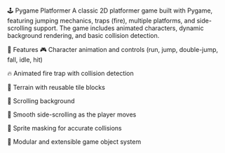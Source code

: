 🕹️ Pygame Platformer
A classic 2D platformer game built with Pygame, featuring jumping mechanics, traps (fire), multiple platforms, and side-scrolling support. The game includes animated characters, dynamic background rendering, and basic collision detection.

🚀 Features
🎮 Character animation and controls (run, jump, double-jump, fall, idle, hit)

🔥 Animated fire trap with collision detection

🧱 Terrain with reusable tile blocks

🌄 Scrolling background

🏃 Smooth side-scrolling as the player moves

🧠 Sprite masking for accurate collisions

🧰 Modular and extensible game object system
